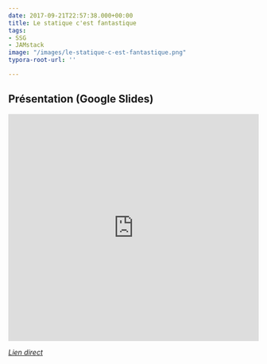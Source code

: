 ```yaml
---
date: 2017-09-21T22:57:38.000+00:00
title: Le statique c'est fantastique
tags:
- SSG
- JAMstack
image: "/images/le-statique-c-est-fantastique.png"
typora-root-url: ''

---
```

<!--break-->
## Présentation (Google Slides)
<iframe src="https://docs.google.com/presentation/d/e/2PACX-1vSgfI-5wg8n1crZOXnyGBgVMtzfedqVy2jobj3Iz-t_8htuVCsAcpoUcG37ibM7qjUDdilKtCDoaF-Q/embed?start=false&loop=false&delayms=3000" frameborder="0" width="760" height="457" allowfullscreen="true" mozallowfullscreen="true" webkitallowfullscreen="true" style="width:100%;"></iframe>

[_Lien direct_](https://docs.google.com/presentation/d/e/2PACX-1vSgfI-5wg8n1crZOXnyGBgVMtzfedqVy2jobj3Iz-t_8htuVCsAcpoUcG37ibM7qjUDdilKtCDoaF-Q/pub?start=false&loop=false&delayms=3000)
